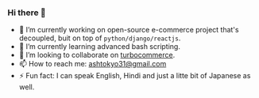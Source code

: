 ### Hi there 👋

- 🔭 I’m currently working on open-source e-commerce project that's decoupled, buit on top of `python/django/reactjs`.
- 🌱 I’m currently learning advanced bash scripting.
- 👯 I’m looking to collaborate on [turbocommerce](https://github.com/ashdaily/turbocommerce).
- 📫 How to reach me: ashtokyo31@gmail.com
- ⚡ Fun fact: I can speak English, Hindi and just a litte bit of Japanese as well.


